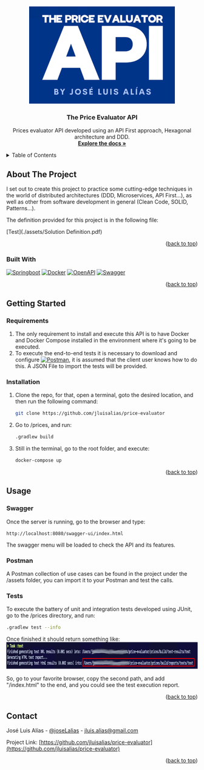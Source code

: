 <a id="readme-top"></a>

<!-- PROJECT LOGO -->
<br />
<div align="center">
  <a href="https://github.com/jluisalias/price-evaluator">
    <img src="assets/logo.png" alt="Logo">
  </a>

<h3 align="center">The Price Evaluator API</h3>

  <p align="center">
    Prices evaluator API developed using an API First approach, Hexagonal architecture and DDD.
    <br />
    <a href="https://github.com/jluisalias/price-evaluator"><strong>Explore the docs »</strong></a>
    <br />
  </p>
</div>

<!-- TABLE OF CONTENTS -->
<details>
  <summary>Table of Contents</summary>
  <ol>
    <li>
      <a href="#about-the-project">About The Project</a>
      <ul>
        <li><a href="#built-with">Built With</a></li>
      </ul>
    </li>
    <li>
      <a href="#getting-started">Getting Started</a>
      <ul>
        <li><a href="#prerequisites">Prerequisites</a></li>
        <li><a href="#installation">Installation</a></li>
      </ul>
    </li>
    <li>
      <a href="#usage">Usage</a>
      <ul>
        <li><a href="#swagger">Swagger</a></li>
        <li><a href="#postman">Postman</a></li>
        <li><a href="#tests">Tests</a></li>
      </ul>
    </li>
    <li><a href="#contact">Contact</a></li>
  </ol>
</details>

## About The Project

I set out to create this project to practice some cutting-edge techniques in the world of distributed architectures (DDD, Microservices, API First...), as well as other from software development in general (Clean Code, SOLID, Patterns...).

The definition provided for this project is in the following file:

[Test](./assets/Solution Definition.pdf)

<p align="right">(<a href="#readme-top">back to top</a>)</p>

### Built With

[![Springboot][Springboot]][Springboot-url]
[![Docker][Docker]][Docker-url]
[![OpenAPI][OpenAPI]][OpenAPI-url]
[![Swagger][Swagger]][Swagger-url]

<p align="right">(<a href="#readme-top">back to top</a>)</p>

## Getting Started

### Requirements

1. The only requirement to install and execute this API is to have Docker and Docker Compose installed in the environment where it's going to be executed.
2. To execute the end-to-end tests it is necessary to download and configure [![Postman][Postman]][Postman-url], it is assumed that the client user knows how to do this. A JSON File to import the tests will be provided.

### Installation

1. Clone the repo, for that, open a terminal, goto the desired location, and then run the following command:
   ```sh
   git clone https://github.com/jluisalias/price-evaluator
   ```

2. Go to /prices, and run:
   ```sh
   .gradlew build
   ```

3. Still in the terminal, go to the root folder, and execute:
   ```sh 
   docker-compose up
   ```

<p align="right">(<a href="#readme-top">back to top</a>)</p>

## Usage

### Swagger
Once the server is running, go to the browser and type: 
```
http://localhost:8080/swagger-ui/index.html
```
The swagger menu will be loaded to check the API and its features.

### Postman
A Postman collection of use cases can be found in the project under the /assets folder, you can import it to your Postman and test the calls.

### Tests
To execute the battery of unit and integration tests developed using JUnit, go to the /prices directory, and run:
   ```sh
   .gradlew test --info
   ```
Once finished it should return something like:
<img src="assets/test_execution.png" alt="Test execution" width="1000" height="70">

So, go to your favorite browser, copy the second path, and add "/index.html" to the end, and you could see the test execution report.

<p align="right">(<a href="#readme-top">back to top</a>)</p>

<!-- CONTACT -->
## Contact

José Luis Alías - [@joseLalias](https://twitter.com/joseLalias) - jluis.alias@gmail.com

Project Link: [https://github.com/jluisalias/price-evaluator](https://github.com/jluisalias/price-evaluator)

<p align="right">(<a href="#readme-top">back to top</a>)</p>



<!-- MARKDOWN LINKS & IMAGES -->
[linkedin-shield]: https://img.shields.io/badge/-LinkedIn-black.svg?style=for-the-badge&logo=linkedin&colorB=555
[linkedin-url]: https://linkedin.com/in/jluisalias
[logo]: assets/logo.png
[Docker]: https://img.shields.io/badge/docker-0db7ed?style=for-the-badge&logo=docker&logoColor=white
[Docker-url]: https://www.docker.com/
[Springboot]: https://img.shields.io/badge/springboot-6db33f?style=for-the-badge&logo=springboot&logoColor=white
[Springboot-url]: https://spring.io/projects/spring-boot
[OpenAPI]: https://img.shields.io/badge/open%20api-6BA539?style=for-the-badge&logo=openapiinitiative&logoColor=white
[OpenAPI-url]: https://www.openapis.org/
[Swagger]: https://img.shields.io/badge/swagger-85EA2D?style=for-the-badge&logo=swagger&logoColor=333333
[Swagger-url]: https://swagger.io/
[Postman]: https://img.shields.io/badge/postman-FF6C37?style=plastic&logo=postman&logoColor=white
[Postman-url]: https://www.postman.com/